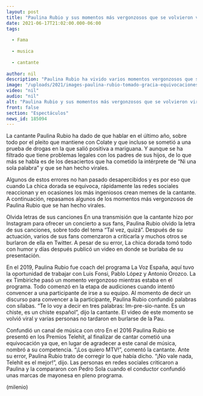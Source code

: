 ```yaml
---
layout: post
title: "Paulina Rubio y sus momentos más vergonzosos que se volvieron virales"
date: 2021-06-17T21:02:00.000-06:00
tags:
  
  - Fama
  
  - musica
  
  - cantante
  
author: nil
description: "Paulina Rubio ha vivido varios momentos vergonzosos que se han vuelto virales en redes sociales, de los cuales hasta se han creado memes. "
image: "/uploads/2021/images-paulina-rubio-tomado-gracia-equivocaciones-1_17_0_1046_649.jpg"
video: "nil"
audio: "nil"
alt: "Paulina Rubio y sus momentos más vergonzosos que se volvieron virales"
front: false
section: "Espectáculos"
news_id: 185094
---
```


La cantante Paulina Rubio ha dado de que hablar en el último año, sobre todo por el pleito que mantiene con Colate y que incluso se sometió a una prueba de drogas en la que salió positiva a mariguana. Y aunque se ha filtrado que tiene problemas legales con los padres de sus hijos, de lo que más se habla es de los desaciertos que ha cometido la intérprete de “Ni una sola palabra” y que se han hecho virales. 

Algunos de estos errores no han pasado desapercibidos y es por eso que cuando La chica dorada se equivoca, rápidamente las redes sociales reaccionan y en ocasiones los más ingeniosos crean memes de la cantante. A continuación, repasamos algunos de los momentos más vergonzosos de Paulina Rubio que se han hecho virales. 

Olvida letras de sus canciones En una transmisión que la cantante hizo por Instagram para ofrecer un concierto a sus fans, Paulina Rubio olvido la letra de sus canciones, sobre todo del tema “Tal vez, quizá”. Después de su actuación, varios de sus fans comenzaron a criticarla y muchos otros se burlaron de ella en Twitter. A pesar de su error, La chica dorada tomó todo con humor y días después publicó un video en donde se burlaba de su presentación. 

En el 2019, Paulina Rubio fue coach del programa La Voz España, aquí tuvo la oportunidad de trabajar con Luis Fonsi, Pablo López y Antonio Orozco. La ex Timbiriche pasó un momento vergonzoso mientras estaba en el programa. Todo comenzó en la etapa de audiciones cuando intentó convencer a una participante de irse a su equipo. 
Al momento de decir un discurso para convencer a la participante, Paulina Rubio confundió palabras con sílabas. “Te lo voy a decir en tres palabras: Im-pre-sio-nante. Es un chiste, es un chiste español”, dijo la cantante. El video de este momento se volvió viral y varias personas no tardaron en burlarse de la Pau. 

Confundió un canal de música con otro En el 2016 Paulina Rubio se presentó en los Premios Telehit, al finalizar de cantar cometió una equivocación ya que, en lugar de agradecer a este canal de música, nombró a su competencia. “¡Los quiero MTV!”, comentó la cantante. Ante su error, Paulina Rubio trato de corregir lo que había dicho. “¡No vale nada, Telehit es el mejor!”, dijo. Las personas en redes sociales criticaron a Paulina y la compararon con Pedro Sola cuando el conductor confundió unas marcas de mayonesa en pleno programa. 

(milenio)